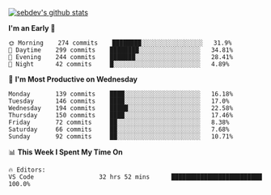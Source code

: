 [![sebdev's github stats](https://github-readme-stats.vercel.app/api?username=sebdeveloper6952&theme=vue-dark)](https://github.com/anuraghazra/github-readme-stats)
<!--START_SECTION:waka-->
**I'm an Early 🐤** 

```text
🌞 Morning    274 commits    ████████░░░░░░░░░░░░░░░░░   31.9% 
🌆 Daytime    299 commits    ████████░░░░░░░░░░░░░░░░░   34.81% 
🌃 Evening    244 commits    ███████░░░░░░░░░░░░░░░░░░   28.41% 
🌙 Night      42 commits     █░░░░░░░░░░░░░░░░░░░░░░░░   4.89%

```
📅 **I'm Most Productive on Wednesday** 

```text
Monday       139 commits    ████░░░░░░░░░░░░░░░░░░░░░   16.18% 
Tuesday      146 commits    ████░░░░░░░░░░░░░░░░░░░░░   17.0% 
Wednesday    194 commits    █████░░░░░░░░░░░░░░░░░░░░   22.58% 
Thursday     150 commits    ████░░░░░░░░░░░░░░░░░░░░░   17.46% 
Friday       72 commits     ██░░░░░░░░░░░░░░░░░░░░░░░   8.38% 
Saturday     66 commits     ██░░░░░░░░░░░░░░░░░░░░░░░   7.68% 
Sunday       92 commits     ██░░░░░░░░░░░░░░░░░░░░░░░   10.71%

```


📊 **This Week I Spent My Time On** 

```text
🔥 Editors: 
VS Code                  32 hrs 52 mins      █████████████████████████   100.0%

```


<!--END_SECTION:waka-->
